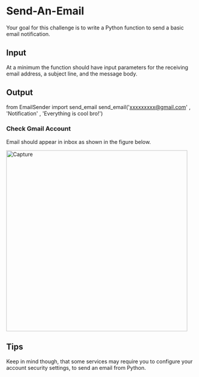 # Send-An-Email
Your goal for this challenge is to write a Python function to send a basic email notification.

## Input
At a minimum the function should have input parameters for the receiving email address, a subject line, and the message body.

## Output
from EmailSender import send_email
send_email('xxxxxxxxx@gmail.com' , 'Notification' , 'Everything is cool bro!')

### Check Gmail Account
Email should appear in inbox as shown in the figure below. 

<img width="483" alt="Capture" src="https://user-images.githubusercontent.com/91548582/138096502-c3af2afa-9ef2-4d5d-83f7-e2a940a821a1.PNG">


## Tips
Keep in mind though, that some services may require you to configure your account security settings, to send an email from Python. 
